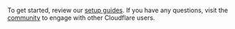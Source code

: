 To get started, review our [setup guides](/get-started/). If you have any questions, visit the [community](https://community.cloudflare.com/) to engage with other Cloudflare users.
